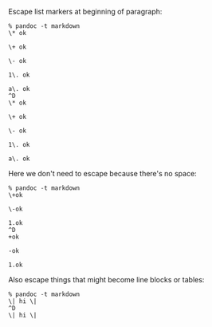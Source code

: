 Escape list markers at beginning of paragraph:

```
% pandoc -t markdown
\* ok

\+ ok

\- ok

1\. ok

a\. ok
^D
\* ok

\+ ok

\- ok

1\. ok

a\. ok
```

Here we don't need to escape because there's no space:

```
% pandoc -t markdown
\+ok

\-ok

1.ok
^D
+ok

-ok

1.ok
```

Also escape things that might become line blocks or tables:

```
% pandoc -t markdown
\| hi \|
^D
\| hi \|
```

